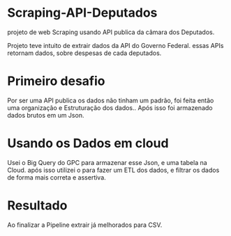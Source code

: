 # Scraping-API-Deputados
projeto de web Scraping usando API publica da câmara dos Deputados. 

Projeto teve intuito de extrair dados da API do Governo Federal. 
essas APIs retornam dados, sobre despesas de cada deputados. 

# Primeiro desafio 
Por ser uma API publica os dados não tinham um padrão, foi feita então uma organização e Estruturação dos dados.. 
Após isso foi armazenado dados brutos em um Json. 

# Usando os Dados em cloud 
Usei o Big Query do GPC para armazenar esse Json, e uma tabela na Cloud. 
após isso utilizei o para fazer um ETL dos dados, e filtrar os dados de forma mais correta e assertiva. 

# Resultado
Ao finalizar a Pipeline extrair já melhorados para CSV.  
